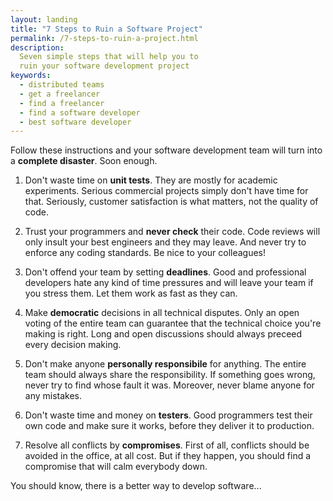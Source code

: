 ```yaml
---
layout: landing
title: "7 Steps to Ruin a Software Project"
permalink: /7-steps-to-ruin-a-project.html
description:
  Seven simple steps that will help you to
  ruin your software development project
keywords:
  - distributed teams
  - get a freelancer
  - find a freelancer
  - find a software developer
  - best software developer
---
```


Follow these instructions and your software development
team will turn into a **complete disaster**. Soon enough.

<!--
<img src="http://img.teamed.io/landing/7-steps.jpg"
  class="picture" alt="seven steps to ruin a project"/>
-->

1. Don't waste time on **unit tests**. They are mostly for
academic experiments. Serious commercial projects simply don't have
time for that. Seriously, customer satisfaction is what matters, not
the quality of code.

2. Trust your programmers and **never check** their code. Code
reviews will only insult your best engineers and they may leave.
And never try to enforce any coding standards.
Be nice to your colleagues!

3. Don't offend your team by setting **deadlines**. Good and professional developers
hate any kind of time pressures and will leave your team if you stress
them. Let them work as fast as they can.

4. Make **democratic** decisions in all technical disputes. Only an open voting
of the entire team can guarantee that the technical choice you're making
is right. Long and open discussions should always preceed every decision making.

5. Don't make anyone **personally responsibile** for anything. The entire
team should always share the responsibility. If something goes wrong, never
try to find whose fault it was. Moreover, never blame anyone for any mistakes.

6. Don't waste time and money on **testers**. Good programmers test their
own code and make sure it works, before they deliver it to production.

7. Resolve all conflicts by **compromises**. First of all,
conflicts should be avoided in the office, at all cost. But if they happen,
you should find a compromise that will calm everybody down.

You should know, there is a better way to develop software...
